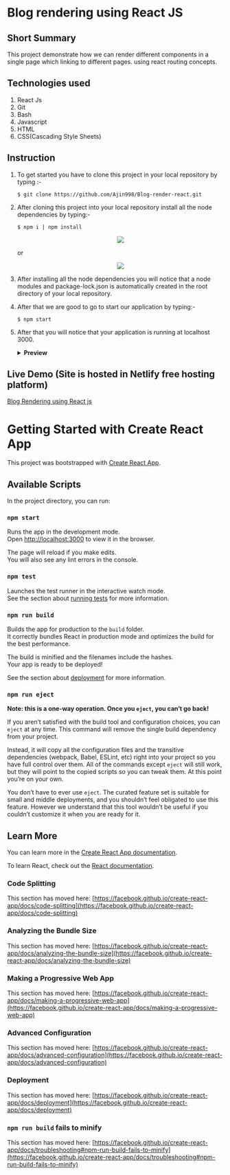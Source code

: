 # Blog rendering using React JS

## Short Summary

This project demonstrate how we can render different components in a single page which linking to different pages.
using react routing concepts.

## Technologies used

1. React Js
2. Git
3. Bash
4. Javascript
5. HTML
6. CSS(Cascading Style Sheets)

## Instruction

1. To get started you have to clone this project in your local repository by typing :-
   ```
   $ git clone https://github.com/Ajin998/Blog-render-react.git
   ```
2. After cloning this project into your local repository install all the node dependencies by typing:-

   ```
   $ npm i | npm install
   ```

   <p align ="center">
       <img src="https://user-images.githubusercontent.com/73870819/104467945-e3ec1c80-55dc-11eb-9883-5ef675a8f9b0.png" /></p>
      <span align="center"> or </span>
      <p align="center"> 
       <img src="https://user-images.githubusercontent.com/73870819/104468379-64ab1880-55dd-11eb-9431-9a5e161ab749.png" />
   </p>

3. After installing all the node dependencies you will notice that a node modules and package-lock.json is automatically created in the root directory of your local repository.

4. After that we are good to go to start our application by typing:-

   ```
   $ npm start

   ```

5. After that you will notice that your application is running at localhost 3000.
    <details><summary><b>Preview</b></summary>

    <p align="center">
        <img src="https://user-images.githubusercontent.com/73870819/104469794-e9e2fd00-55de-11eb-9b4e-056ef33ae7d3.png"/>
    </p>
    </details>

## Live Demo (Site is hosted in Netlify free hosting platform)

[Blog Rendering using React js](https://practical-dubinsky-059958.netlify.app/)

# Getting Started with Create React App

This project was bootstrapped with [Create React App](https://github.com/facebook/create-react-app).

## Available Scripts

In the project directory, you can run:

### `npm start`

Runs the app in the development mode.\
Open [http://localhost:3000](http://localhost:3000) to view it in the browser.

The page will reload if you make edits.\
You will also see any lint errors in the console.

### `npm test`

Launches the test runner in the interactive watch mode.\
See the section about [running tests](https://facebook.github.io/create-react-app/docs/running-tests) for more information.

### `npm run build`

Builds the app for production to the `build` folder.\
It correctly bundles React in production mode and optimizes the build for the best performance.

The build is minified and the filenames include the hashes.\
Your app is ready to be deployed!

See the section about [deployment](https://facebook.github.io/create-react-app/docs/deployment) for more information.

### `npm run eject`

**Note: this is a one-way operation. Once you `eject`, you can’t go back!**

If you aren’t satisfied with the build tool and configuration choices, you can `eject` at any time. This command will remove the single build dependency from your project.

Instead, it will copy all the configuration files and the transitive dependencies (webpack, Babel, ESLint, etc) right into your project so you have full control over them. All of the commands except `eject` will still work, but they will point to the copied scripts so you can tweak them. At this point you’re on your own.

You don’t have to ever use `eject`. The curated feature set is suitable for small and middle deployments, and you shouldn’t feel obligated to use this feature. However we understand that this tool wouldn’t be useful if you couldn’t customize it when you are ready for it.

## Learn More

You can learn more in the [Create React App documentation](https://facebook.github.io/create-react-app/docs/getting-started).

To learn React, check out the [React documentation](https://reactjs.org/).

### Code Splitting

This section has moved here: [https://facebook.github.io/create-react-app/docs/code-splitting](https://facebook.github.io/create-react-app/docs/code-splitting)

### Analyzing the Bundle Size

This section has moved here: [https://facebook.github.io/create-react-app/docs/analyzing-the-bundle-size](https://facebook.github.io/create-react-app/docs/analyzing-the-bundle-size)

### Making a Progressive Web App

This section has moved here: [https://facebook.github.io/create-react-app/docs/making-a-progressive-web-app](https://facebook.github.io/create-react-app/docs/making-a-progressive-web-app)

### Advanced Configuration

This section has moved here: [https://facebook.github.io/create-react-app/docs/advanced-configuration](https://facebook.github.io/create-react-app/docs/advanced-configuration)

### Deployment

This section has moved here: [https://facebook.github.io/create-react-app/docs/deployment](https://facebook.github.io/create-react-app/docs/deployment)

### `npm run build` fails to minify

This section has moved here: [https://facebook.github.io/create-react-app/docs/troubleshooting#npm-run-build-fails-to-minify](https://facebook.github.io/create-react-app/docs/troubleshooting#npm-run-build-fails-to-minify)
